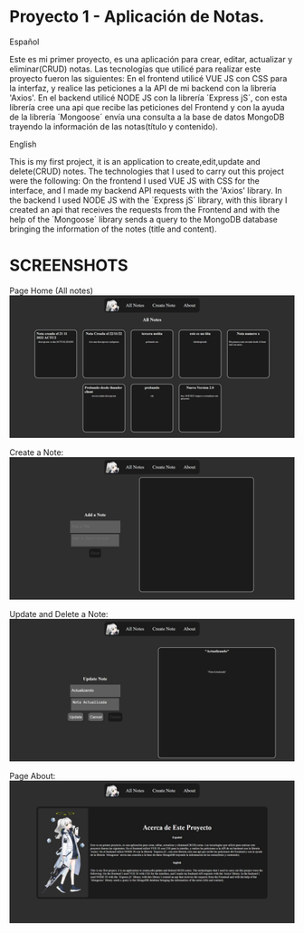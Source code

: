 # Proyecto 1 - Aplicación de Notas.


Español

Este es mi primer proyecto, es una aplicación para crear, editar, actualizar y eliminar(CRUD) notas. Las tecnologías que utilicé para realizar este proyecto fueron las siguientes: 
En el frontend utilicé VUE JS con CSS para la interfaz, y realice las peticiones a la API de mi backend con la librería 'Axios'.
En el backend utilicé NODE JS con la librería ´Express jS´, con esta librería cree una api que recibe las peticiones del Frontend y con la ayuda de la librería ´Mongoose´ envía una consulta a la base de datos MongoDB trayendo la información de las notas(título y contenido).

English

This is my first project, it is an application to create,edit,update and delete(CRUD) notes. The technologies that I used to carry out this project were the following:
On the frontend I used VUE JS with CSS for the interface, and I made my backend API requests with the 'Axios' library.
In the backend I used NODE JS with the ´Express jS´ library, with this library I created an api that receives the requests from the Frontend and with the help of the ´Mongoose´ library sends a query to the MongoDB database bringing the information of the notes (title and content).



# SCREENSHOTS


Page Home (All notes)
![about](/Screenshots/home.jpeg)

Create a Note:
![about](/Screenshots/create.jpeg)

Update and Delete a Note:
![about](/Screenshots/update.jpeg)

Page About:
![about](/Screenshots/about.jpeg)

